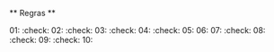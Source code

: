 ** Regras **

01: :check:
02: :check:
03: :check:
04: :check:
05:
06:
07: :check:
08: :check:
09: :check:
10:
